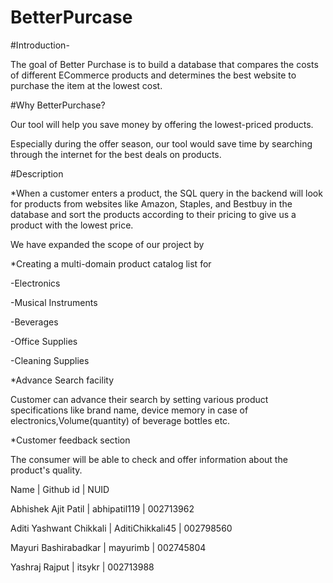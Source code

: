 # BetterPurcase

#Introduction-

The goal of Better Purchase is to build a database that compares the costs of different ECommerce products and determines the best website to purchase the item at the lowest cost.
 
#Why BetterPurchase?

Our tool will help you save money by offering the lowest-priced products.

Especially during the offer season, our tool would save time by searching through the internet for the best deals on products.

#Description

*When a customer enters a product, the SQL query in the backend will look for products from websites like Amazon, Staples, and Bestbuy in the database and sort the     products according to their pricing to give us a product with the lowest price.  

We have expanded the scope of our project by

*Creating a multi-domain product catalog list for

-Electronics

-Musical Instruments

-Beverages

-Office Supplies

-Cleaning Supplies

*Advance Search facility 

Customer can advance their search by setting various product specifications like brand name, device memory in case of electronics,Volume(quantity) of beverage bottles  etc.

*Customer feedback section

The consumer will be able to check and offer information about the product's quality.


Name | Github id | NUID

Abhishek Ajit Patil | abhipatil119 | 002713962

Aditi Yashwant Chikkali | AditiChikkali45 | 002798560

Mayuri Bashirabadkar | mayurimb | 002745804

Yashraj Rajput | itsykr | 002713988
